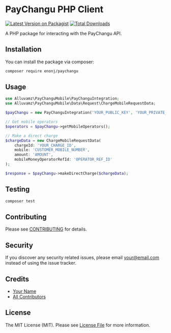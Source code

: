 # PayChangu PHP Client

[![Latest Version on Packagist](https://img.shields.io/packagist/v/enonj/paychangu.svg?style=flat-square)](https://packagist.org/packages/enonj/paychangu)
[![Total Downloads](https://img.shields.io/packagist/dt/enonj/paychangu.svg?style=flat-square)](https://packagist.org/packages/enonj/paychangu)

A PHP package for interacting with the PayChangu API.

## Installation

You can install the package via composer:

```bash
composer require enonj/paychangu
```

## Usage

```php
use Alluvamz\PayChanguMobile\PayChanguIntegration;
use Alluvamz\PayChanguMobile\Data\Request\ChargeMobileRequestData;

$payChangu = new PayChanguIntegration('YOUR_PUBLIC_KEY', 'YOUR_PRIVATE_KEY');

// Get mobile operators
$operators = $payChangu->getMobileOperators();

// Make a direct charge
$chargeData = new ChargeMobileRequestData(
    chargeId: 'YOUR_CHARGE_ID',
    mobile: 'CUSTOMER_MOBILE_NUMBER',
    amount: 'AMOUNT',
    mobileMoneyOperatorRefId: 'OPERATOR_REF_ID'
);

$response = $payChangu->makeDirectCharge($chargeData);
```

## Testing

```bash
composer test
```

## Contributing

Please see [CONTRIBUTING](CONTRIBUTING.md) for details.

## Security

If you discover any security related issues, please email your@email.com instead of using the issue tracker.

## Credits

- [Your Name](https://github.com/your-username)
- [All Contributors](../../contributors)

## License

The MIT License (MIT). Please see [License File](LICENSE.md) for more information.
